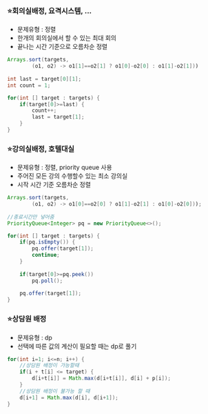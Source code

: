 ### ⭐회의실배정, 요격시스템, ...
- 문제유형 : 정렬
- 한개의 회의실에서 할 수 있는 최대 회의
- 끝나는 시간 기준으로 오름차순 정렬
```java
Arrays.sort(targets, 
        (o1, o2) -> o1[1]==o2[1] ? o1[0]-o2[0] : o1[1]-o2[1]))
        
int last = target[0][1];
int count = 1;

for(int [] target : targets) {
    if(target[0]>=last) {
        count++;
        last = target[1];
    }    
}
```

### ⭐강의실배정, 호텔대실
- 문제유형 : 정렬, priority queue 사용
- 주어진 모든 강의 수행할수 있는 최소 강의실
- 시작 시간 기준 오름차순 정렬
```java
Arrays.sort(targets, 
        (o1, o2) -> o1[0]==o2[0] ? o1[1]-o2[1] : o1[0]-o2[0]));
        
//종료시간만 넣어줌
PriorityQueue<Integer> pq = new PriorityQueue<>();

for(int [] target : targets) {
    if(pq.isEmpty()) {
        pq.offer(target[1]);
        continue;
    }
    
    if(target[0]>=pq.peek())
        pq.poll();
    
    pq.offer(target[1]);
}
```

### ⭐상담원 배정
- 문제유형 : dp
- 선택에 따른 값의 계산이 필요할 때는 dp로 풀기
```java
for(int i=1; i<=n; i++) {
    //상담원 배정이 가능할때
    if(i + t[i] <= target) {
        d[i+t[i]] = Math.max(d[i+t[i]], d[i] + p[i]);    
    }
    //상담원 배정이 불가능 할 때
    d[i+1] = Math.max(d[i], d[i+1]);
}
```
